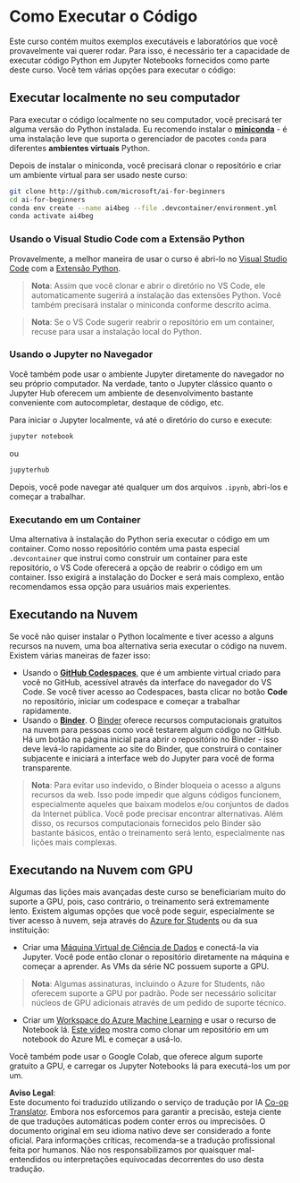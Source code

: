 <!--
CO_OP_TRANSLATOR_METADATA:
{
  "original_hash": "7df19702b8d2d3f7c4238c51bec2c8fc",
  "translation_date": "2025-08-26T11:11:13+00:00",
  "source_file": "lessons/0-course-setup/how-to-run.md",
  "language_code": "br"
}
-->
# Como Executar o Código

Este curso contém muitos exemplos executáveis e laboratórios que você provavelmente vai querer rodar. Para isso, é necessário ter a capacidade de executar código Python em Jupyter Notebooks fornecidos como parte deste curso. Você tem várias opções para executar o código:

## Executar localmente no seu computador

Para executar o código localmente no seu computador, você precisará ter alguma versão do Python instalada. Eu recomendo instalar o **[miniconda](https://conda.io/en/latest/miniconda.html)** - é uma instalação leve que suporta o gerenciador de pacotes `conda` para diferentes **ambientes virtuais** Python.

Depois de instalar o miniconda, você precisará clonar o repositório e criar um ambiente virtual para ser usado neste curso:

```bash
git clone http://github.com/microsoft/ai-for-beginners
cd ai-for-beginners
conda env create --name ai4beg --file .devcontainer/environment.yml
conda activate ai4beg
```

### Usando o Visual Studio Code com a Extensão Python

Provavelmente, a melhor maneira de usar o curso é abri-lo no [Visual Studio Code](http://code.visualstudio.com/?WT.mc_id=academic-77998-cacaste) com a [Extensão Python](https://marketplace.visualstudio.com/items?itemName=ms-python.python&WT.mc_id=academic-77998-cacaste).

> **Nota**: Assim que você clonar e abrir o diretório no VS Code, ele automaticamente sugerirá a instalação das extensões Python. Você também precisará instalar o miniconda conforme descrito acima.

> **Nota**: Se o VS Code sugerir reabrir o repositório em um container, recuse para usar a instalação local do Python.

### Usando o Jupyter no Navegador

Você também pode usar o ambiente Jupyter diretamente do navegador no seu próprio computador. Na verdade, tanto o Jupyter clássico quanto o Jupyter Hub oferecem um ambiente de desenvolvimento bastante conveniente com autocompletar, destaque de código, etc.

Para iniciar o Jupyter localmente, vá até o diretório do curso e execute:

```bash
jupyter notebook
```
ou
```bash
jupyterhub
```
Depois, você pode navegar até qualquer um dos arquivos `.ipynb`, abri-los e começar a trabalhar.

### Executando em um Container

Uma alternativa à instalação do Python seria executar o código em um container. Como nosso repositório contém uma pasta especial `.devcontainer` que instrui como construir um container para este repositório, o VS Code oferecerá a opção de reabrir o código em um container. Isso exigirá a instalação do Docker e será mais complexo, então recomendamos essa opção para usuários mais experientes.

## Executando na Nuvem

Se você não quiser instalar o Python localmente e tiver acesso a alguns recursos na nuvem, uma boa alternativa seria executar o código na nuvem. Existem várias maneiras de fazer isso:

* Usando o **[GitHub Codespaces](https://github.com/features/codespaces)**, que é um ambiente virtual criado para você no GitHub, acessível através da interface do navegador do VS Code. Se você tiver acesso ao Codespaces, basta clicar no botão **Code** no repositório, iniciar um codespace e começar a trabalhar rapidamente.
* Usando o **[Binder](https://mybinder.org/v2/gh/microsoft/ai-for-beginners/HEAD)**. O [Binder](https://mybinder.org) oferece recursos computacionais gratuitos na nuvem para pessoas como você testarem algum código no GitHub. Há um botão na página inicial para abrir o repositório no Binder - isso deve levá-lo rapidamente ao site do Binder, que construirá o container subjacente e iniciará a interface web do Jupyter para você de forma transparente.

> **Nota**: Para evitar uso indevido, o Binder bloqueia o acesso a alguns recursos da web. Isso pode impedir que alguns códigos funcionem, especialmente aqueles que baixam modelos e/ou conjuntos de dados da Internet pública. Você pode precisar encontrar alternativas. Além disso, os recursos computacionais fornecidos pelo Binder são bastante básicos, então o treinamento será lento, especialmente nas lições mais complexas.

## Executando na Nuvem com GPU

Algumas das lições mais avançadas deste curso se beneficiariam muito do suporte a GPU, pois, caso contrário, o treinamento será extremamente lento. Existem algumas opções que você pode seguir, especialmente se tiver acesso à nuvem, seja através do [Azure for Students](https://azure.microsoft.com/free/students/?WT.mc_id=academic-77998-cacaste) ou da sua instituição:

* Criar uma [Máquina Virtual de Ciência de Dados](https://docs.microsoft.com/learn/modules/intro-to-azure-data-science-virtual-machine/?WT.mc_id=academic-77998-cacaste) e conectá-la via Jupyter. Você pode então clonar o repositório diretamente na máquina e começar a aprender. As VMs da série NC possuem suporte a GPU.

> **Nota**: Algumas assinaturas, incluindo o Azure for Students, não oferecem suporte a GPU por padrão. Pode ser necessário solicitar núcleos de GPU adicionais através de um pedido de suporte técnico.

* Criar um [Workspace do Azure Machine Learning](https://azure.microsoft.com/services/machine-learning/?WT.mc_id=academic-77998-cacaste) e usar o recurso de Notebook lá. [Este vídeo](https://azure-for-academics.github.io/quickstart/azureml-papers/) mostra como clonar um repositório em um notebook do Azure ML e começar a usá-lo.

Você também pode usar o Google Colab, que oferece algum suporte gratuito a GPU, e carregar os Jupyter Notebooks lá para executá-los um por um.

**Aviso Legal**:  
Este documento foi traduzido utilizando o serviço de tradução por IA [Co-op Translator](https://github.com/Azure/co-op-translator). Embora nos esforcemos para garantir a precisão, esteja ciente de que traduções automáticas podem conter erros ou imprecisões. O documento original em seu idioma nativo deve ser considerado a fonte oficial. Para informações críticas, recomenda-se a tradução profissional feita por humanos. Não nos responsabilizamos por quaisquer mal-entendidos ou interpretações equivocadas decorrentes do uso desta tradução.